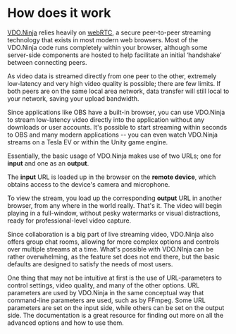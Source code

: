 # How does it work

[VDO.Ninja](https://vdo.ninja) relies heavily on [webRTC](https://webrtc.org), a secure peer-to-peer streaming technology that exists in most modern web browsers. Most of the VDO.Ninja code runs completely within your browser, although some server-side components are hosted to help facilitate an initial ‘handshake’ between connecting peers.

As video data is streamed directly from one peer to the other, extremely low-latency and very high video quality is possible; there are few limits. If both peers are on the same local area network, data transfer will still local to your network, saving your upload bandwidth.

Since applications like OBS have a built-in browser, you can use VDO.Ninja to stream low-latency video directly into the application without any downloads or user accounts. It's possible to start streaming within seconds to OBS and many modern applications -- you can even watch VDO.Ninja streams on a Tesla EV or within the Unity game engine.

Essentially, the basic usage of VDO.Ninja makes use of two URLs; one for **input** and one as an **output**.

The **input** URL is loaded up in the browser on the **remote device**, which obtains access to the device's camera and microphone.

To view the stream, you load up the corresponding **output** URL in another browser, from any where in the world really. That's it. The video will begin playing in a full-window, without pesky watermarks or visual distractions, ready for professional-level video capture.

Since collaboration is a big part of live streaming video, VDO.Ninja also offers group chat rooms, allowing for more complex options and controls over multiple streams at a time. What's possible with VDO.NInja can be rather overwhelming, as the feature set does not end there, but the basic defaults are designed to satisfy the needs of most users.

One thing that may not be intuitive at first is the use of URL-parameters to control settings, video quality, and many of the other options. URL parameters are used by VDO.Ninja in the same conceptual way that command-line parameters are used, such as by FFmpeg. Some URL parameters are set on the input side, while others can be set on the output side. The documentation is a great resource for finding out more on all the advanced options and how to use them.
